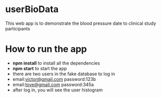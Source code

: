 # userBioData
This web app is to demonstrate the blood pressure date to clinical study participants

# How to run the app
- **npm install** to install all the dependencies
- **npm start** to start the app
- there are two users in the fake database to log in
-   email:victor@gmail.com password:123b
-   email:tove@gmail.com password:345a
- after log in, you will see the user histogram

